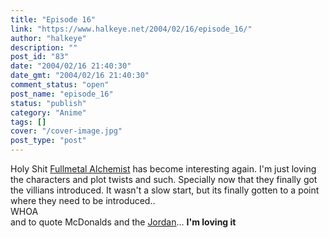 ```yaml
---
title: "Episode 16"
link: "https://www.halkeye.net/2004/02/16/episode_16/"
author: "halkeye"
description: ""
post_id: "83"
date: "2004/02/16 21:40:30"
date_gmt: "2004/02/16 21:40:30"
comment_status: "open"
post_name: "episode_16"
status: "publish"
category: "Anime"
tags: []
cover: "/cover-image.jpg"
post_type: "post"
---
```


Holy Shit [Fullmetal Alchemist](http://www.animenfo.com/animetitle,1265,mybywf,fullmetal_alche.html) has become interesting again. I'm just loving the characters and plot twists and such. Specially now that they finally got the villians introduced. It wasn't a slow start, but its finally gotten to a point where they need to be introduced..  
WHOA   
and to quote McDonalds and the [Jordan](http://j0rd.ath.cx)... **I'm loving it**